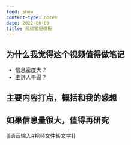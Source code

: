 ```yaml
---
feed: show
content-type: notes
date: 2022-06-09
title: 视频笔记模板
---
```


## 为什么我觉得这个视频值得做笔记

- 信息密度大？
- 主讲人牛逼？

## 主要内容打点，概括和我的感想

## 如果信息量很大，值得再研究

[[语音输入#视频文件转文字]]

